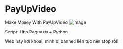 # PayUpVideo
Make Money With PayUpVideo
![image](https://github.com/kaizy1227/PayUpVideo/assets/48644715/9ddf0a66-462c-4f32-ab42-f8e302cb6a3f)

Script: Http Requests + Python

Web này hơi khoai, mình bị banned liên tục nên stop rồi!
